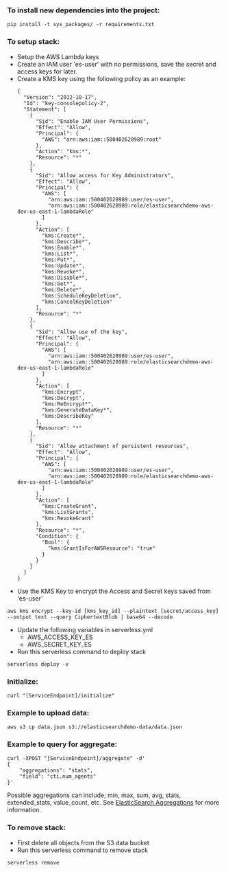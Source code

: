 ### To install new dependencies into the project:
```
pip install -t sys_packages/ -r requirements.txt
```

### To setup stack:
- Setup the AWS Lambda keys
- Create an IAM user 'es-user' with no permissions, save the secret
and access keys for later.
- Create a KMS key using the following policy as an example:
    ```
    {
      "Version": "2012-10-17",
      "Id": "key-consolepolicy-2",
      "Statement": [
        {
          "Sid": "Enable IAM User Permissions",
          "Effect": "Allow",
          "Principal": {
            "AWS": "arn:aws:iam::500402628989:root"
          },
          "Action": "kms:*",
          "Resource": "*"
        },
        {
          "Sid": "Allow access for Key Administrators",
          "Effect": "Allow",
          "Principal": {
            "AWS": [
              "arn:aws:iam::500402628989:user/es-user",
              "arn:aws:iam::500402628989:role/elasticsearchdemo-aws-dev-us-east-1-lambdaRole"
            ]
          },
          "Action": [
            "kms:Create*",
            "kms:Describe*",
            "kms:Enable*",
            "kms:List*",
            "kms:Put*",
            "kms:Update*",
            "kms:Revoke*",
            "kms:Disable*",
            "kms:Get*",
            "kms:Delete*",
            "kms:ScheduleKeyDeletion",
            "kms:CancelKeyDeletion"
          ],
          "Resource": "*"
        },
        {
          "Sid": "Allow use of the key",
          "Effect": "Allow",
          "Principal": {
            "AWS": [
              "arn:aws:iam::500402628989:user/es-user",
              "arn:aws:iam::500402628989:role/elasticsearchdemo-aws-dev-us-east-1-lambdaRole"
            ]
          },
          "Action": [
            "kms:Encrypt",
            "kms:Decrypt",
            "kms:ReEncrypt*",
            "kms:GenerateDataKey*",
            "kms:DescribeKey"
          ],
          "Resource": "*"
        },
        {
          "Sid": "Allow attachment of persistent resources",
          "Effect": "Allow",
          "Principal": {
            "AWS": [
              "arn:aws:iam::500402628989:user/es-user",
              "arn:aws:iam::500402628989:role/elasticsearchdemo-aws-dev-us-east-1-lambdaRole"
            ]
          },
          "Action": [
            "kms:CreateGrant",
            "kms:ListGrants",
            "kms:RevokeGrant"
          ],
          "Resource": "*",
          "Condition": {
            "Bool": {
              "kms:GrantIsForAWSResource": "true"
            }
          }
        }
      ]
    }
    ```
- Use the KMS Key to encrypt the Access and Secret keys saved from 'es-user'
```
aws kms encrypt --key-id [kms_key_id] --plaintext [secret/access_key] --output text --query CiphertextBlob | base64 --decode
```
- Update the following variables in serverless.yml
    - AWS_ACCESS_KEY_ES
    - AWS_SECRET_KEY_ES
- Run this serverless command to deploy stack
```
serverless deploy -v
```

### Initialize:
```
curl "[ServiceEndpoint]/initialize"
```

### Example to upload data:
```
aws s3 cp data.json s3://elasticsearchdemo-data/data.json
```

### Example to query for aggregate:
```
curl -XPOST "[ServiceEndpoint]/aggregate" -d'
{
    "aggregations": "stats",
    "field": "cti.num_agents"
}'
```
Possible aggregations can include; min, max, sum, avg, stats, extended_stats, value_count, etc.
See [ElasticSearch Aggregations](https://www.elastic.co/guide/en/elasticsearch/reference/1.5/search-aggregations.html)
for more information.

### To remove stack:
- First delete all objects from the S3 data bucket
- Run this serverless command to remove stack
```
serverless remove
```